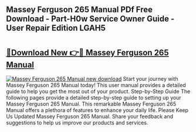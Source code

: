 ## Massey Ferguson 265 Manual PDf Free Download - Part-H0w Service Owner Guide - User Repair Edition LGAH5

# <h2><a href="http://bc87978.oget.top/?id=Massey+Ferguson+265+Manual">🔗Download New 👉🔴 Massey Ferguson 265 Manual</a></h2>

[![Massey Ferguson 265 Manual new download](https://i.imgur.com/5g1atiW.png)](http://bc87978.oget.top/?id=Massey+Ferguson+265+Manual)
Start your journey with Massey Ferguson 265 Manual today! This user manual provides a detailed guide to help you get the most out of your product. Step-by-Step Guide The following pages provide a detailed step-by-step guide to setting up your Massey Ferguson 265 Manual. This remarkable Massey Ferguson 265 Manual offers a plethora of features to enhance your daily life. Please Keep Us Updated Massey Ferguson 265 Manual. Share your feedback and suggestions to help us improve our products and services.
